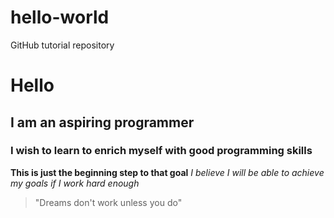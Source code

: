# hello-world
GitHub tutorial repository
# Hello
## I am an aspiring programmer
### I wish to learn to enrich myself with good programming skills
**This is just the beginning step to that goal**
*I believe I will be able to achieve my goals if I work hard enough*
> "Dreams don't work unless you do"
